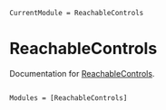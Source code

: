 ```@meta
CurrentModule = ReachableControls
```

# ReachableControls

Documentation for [ReachableControls](https://github.com/jonniedie/ReachableControls.jl).

```@index
```

```@autodocs
Modules = [ReachableControls]
```
